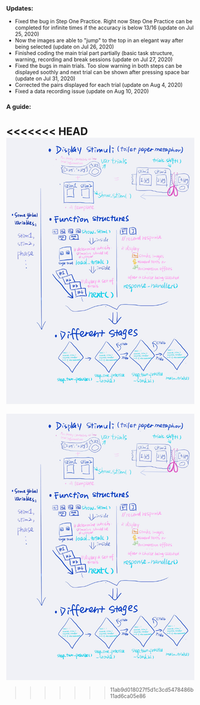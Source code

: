 

### Updates:
* Fixed the bug in Step One Practice. Right now Step One Practice can be completed for infinite times if the accuracy is below 13/16 (update on Jul 25, 2020)
* Now the images are able to "jump" to the top in an elegant way after being selected (update on Jul 26, 2020)
* Finished coding the main trial part partially (basic task structure, warning, recording and break sessions (update on Jul 27, 2020)
* Fixed the bugs in main trials. Too slow warning in both steps can be displayed soothly and next trial can be shown after pressing space bar (update on Jul 31, 2020)
* Corrected the pairs displayed for each trial (update on Aug 4, 2020)
* Fixed a data recording issue (update on Aug 10, 2020)

### A guide:
<<<<<<< HEAD
![task structure ](https://github.com/qianqiancui/Two-Step-Task/blob/master/guide.jpg)
=======
![task structure ](https://github.com/qianqiancui/Two-Step-Task/blob/master/guide.jpg)
>>>>>>> 11ab9d018027f5d1c3cd5478486b11ad6ca05e86
